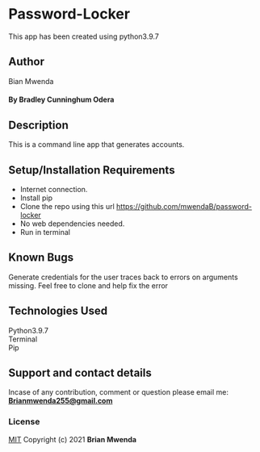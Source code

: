 # Password-Locker
This app has been created using python3.9.7
## Author
Bian Mwenda

#### By **Bradley Cunninghum Odera**
## Description
This is a command line app that generates accounts.

## Setup/Installation Requirements
* Internet connection.
* Install pip
* Clone the repo using this url https://github.com/mwendaB/password-locker
* No web dependencies needed.
* Run in terminal

## Known Bugs
Generate credentials for the user traces back to errors on arguments missing. Feel free to clone and help fix the error

## Technologies Used
Python3.9.7<br>
Terminal<br>
Pip

## Support and contact details
Incase of any contribution, comment or question please email me:<br>
**Brianmwenda255@gmail.com**

### License
[MIT](License)
Copyright (c) 2021 **Brian Mwenda**